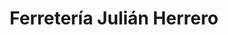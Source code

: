 ---
title: "Ferretería Julián Herrero"
url: /el-barco-de-avila/ferreteria-julian-herrero/
shop: hardware
---